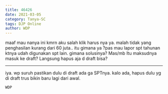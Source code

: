 ```yaml
---
title: 46426
date: 2021-03-05
category: Tanya-SC
tags: DJP Online
author: WDP
---
```


maaf mau nanya ini kmrn aku salah klik harus nya ya. malah tidak yang penghasilan kurang dari 60 juta.. itu gimana ya ?pas mau lapor spt tahunan ktnya udah digunakan spt lain. gimana solusinya? Mas/mb Itu maksudnya masuk ke draft? Langsung hapus aja d draft bisa?

---

iya. wp suruh pastikan dulu di draft ada ga SPTnya. kalo ada, hapus dulu yg di draft trus bikin baru lagi dari awal.

`WDP`

